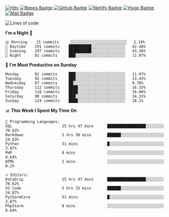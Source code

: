 

[![Hits](https://hits.seeyoufarm.com/api/count/incr/badge.svg?url=https%3A%2F%2Fgithub.com/sangm1n)](https://hits.seeyoufarm.com) 
[![Repos Badge](https://badges.pufler.dev/repos/sangm1n)](https://badges.pufler.dev)
[![Github Badge](http://img.shields.io/badge/-github-black?style=flat-square&logo=github&logoColor=white&link=https:https://github.com/sangm1n/)](https://github.com/sangm1n/)
[![Netlify Badge](https://img.shields.io/badge/-TIL-00C7B7?style=flat-square&logo=Netlify&logoColor=white&link=https://sangminlog.netlify.com)](https://sangminlog.netlify.com)
[![Hugo Badge](https://img.shields.io/badge/-techblog-FF4088?style=flat-square&logo=Hugo&logoColor=white&link=https://sangm1n.github.io)](https://sangm1n.github.io)
[![Mail Badge](http://img.shields.io/badge/-mail-D14836?style=flat-square&logo=Gmail&logoColor=white&link=mailto:dltkd96als@naver.com)](mailto:dltkd96als@naver.com/)

<!--START_SECTION:waka-->
![Lines of code](https://img.shields.io/badge/From%20Hello%20World%20I%27ve%20Written-2.4%20million%20lines%20of%20code-blue)

**I'm a Night 🦉** 

```text
🌞 Morning    15 commits     ░░░░░░░░░░░░░░░░░░░░░░░░░   2.19% 
🌆 Daytime    291 commits    ██████████░░░░░░░░░░░░░░░   42.48% 
🌃 Evening    297 commits    ██████████░░░░░░░░░░░░░░░   43.36% 
🌙 Night      82 commits     ███░░░░░░░░░░░░░░░░░░░░░░   11.97%

```
📅 **I'm Most Productive on Sunday** 

```text
Monday       82 commits     ███░░░░░░░░░░░░░░░░░░░░░░   11.97% 
Tuesday      92 commits     ███░░░░░░░░░░░░░░░░░░░░░░   13.43% 
Wednesday    67 commits     ██░░░░░░░░░░░░░░░░░░░░░░░   9.78% 
Thursday     112 commits    ████░░░░░░░░░░░░░░░░░░░░░   16.35% 
Friday       110 commits    ████░░░░░░░░░░░░░░░░░░░░░   16.06% 
Saturday     98 commits     ███░░░░░░░░░░░░░░░░░░░░░░   14.31% 
Sunday       124 commits    ████░░░░░░░░░░░░░░░░░░░░░   18.1%

```


📊 **This Week I Spent My Time On** 

```text
💬 Programming Languages: 
SQL                      15 hrs 47 mins      █████████████████░░░░░░░░   70.62% 
Markdown                 5 hrs 30 mins       ██████░░░░░░░░░░░░░░░░░░░   24.63% 
Python                   51 mins             █░░░░░░░░░░░░░░░░░░░░░░░░   3.87% 
PHP                      8 mins              ░░░░░░░░░░░░░░░░░░░░░░░░░   0.64% 
HTML                     2 mins              ░░░░░░░░░░░░░░░░░░░░░░░░░   0.2%

🔥 Editors: 
DataGrip                 15 hrs 47 mins      █████████████████░░░░░░░░   70.62% 
VS Code                  5 hrs 33 mins       ██████░░░░░░░░░░░░░░░░░░░   24.87% 
PyCharmCore              51 mins             █░░░░░░░░░░░░░░░░░░░░░░░░   3.87% 
PhpStorm                 8 mins              ░░░░░░░░░░░░░░░░░░░░░░░░░   0.64%

```


<!--END_SECTION:waka-->


<!--
**sangm1n/sangm1n** is a ✨ _special_ ✨ repository because its `README.md` (this file) appears on your GitHub profile.

Here are some ideas to get you started:

- 🔭 I’m currently working on ...
- 🌱 I’m currently learning ...
- 👯 I’m looking to collaborate on ...
- 🤔 I’m looking for help with ...
- 💬 Ask me about ...
- 📫 How to reach me: ...
- 😄 Pronouns: ...
- ⚡ Fun fact: ...

https://shields.io/
-->


